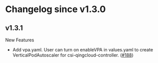 # Changelog since v1.3.0

## v1.3.1
New Features
- Add vpa.yaml. User can turn on enableVPA in values.yaml to create VerticalPodAutoscaler for csi-qingcloud-controller. ([#188](https://github.com/kubesphere/helm-charts/pull/188))

